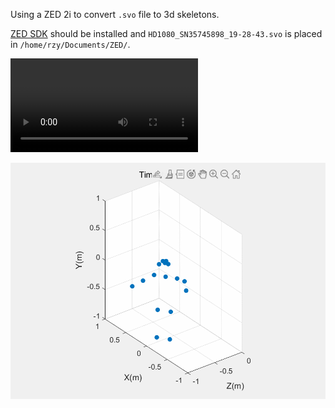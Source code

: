 Using a ZED 2i to convert `.svo` file to 3d skeletons.

[ZED SDK](https://www.stereolabs.com/developers/release/) should be installed and `HD1080_SN35745898_19-28-43.svo` is placed in `/home/rzy/Documents/ZED/`.

<video src="README.assets/Screencast from 2022年10月14日 00时30分41秒.webm"></video>

![](README.assets/test.gif)

